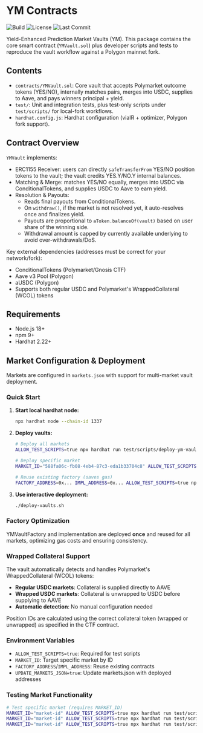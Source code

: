 # YM Contracts

![Build](https://img.shields.io/github/actions/workflow/status/Yield-Market/contracts/slither.yml?branch=main)
![License](https://img.shields.io/github/license/Yield-Market/contracts)
![Last Commit](https://img.shields.io/github/last-commit/Yield-Market/contracts)

Yield-Enhanced Prediction Market Vaults (YM). This package contains the core smart contract (`YMVault.sol`) plus developer scripts and tests to reproduce the vault workflow against a Polygon mainnet fork.

## Contents

- `contracts/YMVault.sol`: Core vault that accepts Polymarket outcome tokens (YES/NO), internally matches pairs, merges into USDC, supplies to Aave, and pays winners principal + yield.
- `test/`: Unit and integration tests, plus test-only scripts under `test/scripts/` for local-fork workflows.
- `hardhat.config.js`: Hardhat configuration (viaIR + optimizer, Polygon fork support).

## Contract Overview

`YMVault` implements:

- ERC1155 Receiver: users can directly `safeTransferFrom` YES/NO position tokens to the vault; the vault credits YES.Y/NO.Y internal balances.
- Matching & Merge: matches YES/NO equally, merges into USDC via ConditionalTokens, and supplies USDC to Aave to earn yield.
- Resolution & Payouts:
  - Reads final payouts from ConditionalTokens.
  - On `withdraw()`, if the market is not resolved yet, it auto-resolves once and finalizes yield.
  - Payouts are proportional to `aToken.balanceOf(vault)` based on user share of the winning side.
  - Withdrawal amount is capped by currently available underlying to avoid over-withdrawals/DoS.

Key external dependencies (addresses must be correct for your network/fork):

- ConditionalTokens (Polymarket/Gnosis CTF)
- Aave v3 Pool (Polygon)
- aUSDC (Polygon)
- Supports both regular USDC and Polymarket's WrappedCollateral (WCOL) tokens

## Requirements

- Node.js 18+
- npm 9+
- Hardhat 2.22+

## Market Configuration & Deployment

Markets are configured in `markets.json` with support for multi-market vault deployment.

### Quick Start

1. **Start local hardhat node:**
   ```bash
   npx hardhat node --chain-id 1337
   ```

2. **Deploy vaults:**
   ```bash
   # Deploy all markets
   ALLOW_TEST_SCRIPTS=true npx hardhat run test/scripts/deploy-ym-vaults.js --network localhost
   
   # Deploy specific market
   MARKET_ID="588fa06c-fb08-4eb4-87c3-eda1b33704c8" ALLOW_TEST_SCRIPTS=true npx hardhat run test/scripts/deploy-ym-vaults.js --network localhost
   
   # Reuse existing factory (saves gas)
   FACTORY_ADDRESS=0x... IMPL_ADDRESS=0x... ALLOW_TEST_SCRIPTS=true npx hardhat run test/scripts/deploy-ym-vaults.js --network localhost
   ```

3. **Use interactive deployment:**
   ```bash
   ./deploy-vaults.sh
   ```

### Factory Optimization

YMVaultFactory and implementation are deployed **once** and reused for all markets, optimizing gas costs and ensuring consistency.

### Wrapped Collateral Support

The vault automatically detects and handles Polymarket's WrappedCollateral (WCOL) tokens:
- **Regular USDC markets**: Collateral is supplied directly to AAVE
- **Wrapped USDC markets**: Collateral is unwrapped to USDC before supplying to AAVE
- **Automatic detection**: No manual configuration needed

Position IDs are calculated using the correct collateral token (wrapped or unwrapped) as specified in the CTF contract.

### Environment Variables

- `ALLOW_TEST_SCRIPTS=true`: Required for test scripts
- `MARKET_ID`: Target specific market by ID
- `FACTORY_ADDRESS`/`IMPL_ADDRESS`: Reuse existing contracts
- `UPDATE_MARKETS_JSON=true`: Update markets.json with deployed addresses

### Testing Market Functionality

```bash
# Test specific market (requires MARKET_ID)
MARKET_ID="market-id" ALLOW_TEST_SCRIPTS=true npx hardhat run test/scripts/split-and-transfer.js --network localhost
MARKET_ID="market-id" ALLOW_TEST_SCRIPTS=true npx hardhat run test/scripts/yield-generation.js --network localhost
MARKET_ID="market-id" ALLOW_TEST_SCRIPTS=true npx hardhat run test/scripts/market-resolve.js --network localhost
```
